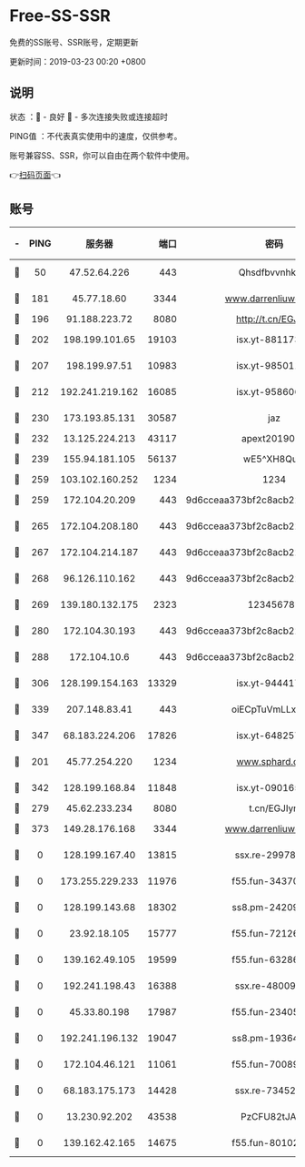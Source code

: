 # Free-SS-SSR

免费的SS账号、SSR账号，定期更新

更新时间：2019-03-23 00:20 +0800

## 说明

状态     ：🙂 - 良好 🙁 - 多次连接失败或连接超时

PING值   ：不代表真实使用中的速度，仅供参考。

账号兼容SS、SSR，你可以自由在两个软件中使用。

👉[扫码页面](https://liesauer.github.io/Free-SS-SSR/)👈

## 账号

|-|PING|服务器|端口|密码|加密方式|区域|
|:----:|:----:|:-----:|-----:|:----:|:----:|:----:|
|🙂|50|47.52.64.226|443|Qhsdfbvvnhkm1|aes-256-cfb|HK|
|🙂|181|45.77.18.60|3344|www.darrenliuwei.com|aes-256-cfb|JP|
|🙂|196|91.188.223.72|8080|http://t.cn/EGJIyrl|rc4-md5|RU|
|🙂|202|198.199.101.65|19103|isx.yt-88117366|aes-256-cfb|US|
|🙂|207|198.199.97.51|10983|isx.yt-98501151|aes-256-cfb|US|
|🙂|212|192.241.219.162|16085|isx.yt-95860657|aes-256-cfb|US|
|🙂|230|173.193.85.131|30587|jaz|aes-256-cfb|US|
|🙂|232|13.125.224.213|43117|apext2019005|chacha20|KR|
|🙂|239|155.94.181.105|56137|wE5^XH8Quw|aes-256-cfb|US|
|🙂|259|103.102.160.252|1234|1234|rc4-md5|JP|
|🙂|259|172.104.20.209|443|9d6cceaa373bf2c8acb22e60b6a58be6|aes-256-cfb|US|
|🙂|265|172.104.208.180|443|9d6cceaa373bf2c8acb22e60b6a58be6|aes-256-cfb|US|
|🙂|267|172.104.214.187|443|9d6cceaa373bf2c8acb22e60b6a58be6|aes-256-cfb|US|
|🙂|268|96.126.110.162|443|9d6cceaa373bf2c8acb22e60b6a58be6|aes-256-cfb|US|
|🙂|269|139.180.132.175|2323|123456789|aes-256-cfb|SG|
|🙂|280|172.104.30.193|443|9d6cceaa373bf2c8acb22e60b6a58be6|aes-256-cfb|US|
|🙂|288|172.104.10.6|443|9d6cceaa373bf2c8acb22e60b6a58be6|aes-256-cfb|US|
|🙂|306|128.199.154.163|13329|isx.yt-94441732|aes-256-cfb|SG|
|🙂|339|207.148.83.41|443|oiECpTuVmLLxk4Ts|aes-256-cfb|AU|
|🙂|347|68.183.224.206|17826|isx.yt-64825749|aes-256-cfb|SG|
|🙂|201|45.77.254.220|1234|www.sphard.com|aes-256-cfb|SG|
|🙂|342|128.199.168.84|11848|isx.yt-09016510|aes-256-cfb|SG|
|🙁|279|45.62.233.234|8080|t.cn/EGJIyrl|rc4-md5|CA|
|🙁|373|149.28.176.168|3344|www.darrenliuwei.com|aes-256-cfb|AU|
|🙁|0|128.199.167.40|13815|ssx.re-29978832|aes-256-cfb|SG|
|🙁|0|173.255.229.233|11976|f55.fun-34370951|aes-256-cfb|US|
|🙁|0|128.199.143.68|18302|ss8.pm-24209175|aes-256-cfb|SG|
|🙁|0|23.92.18.105|15777|f55.fun-72126030|aes-256-cfb|US|
|🙁|0|139.162.49.105|19599|f55.fun-63286751|aes-256-cfb|SG|
|🙁|0|192.241.198.43|16388|ssx.re-48009112|aes-256-cfb|US|
|🙁|0|45.33.80.198|17987|f55.fun-23405054|aes-256-cfb|US|
|🙁|0|192.241.196.132|19047|ss8.pm-19364994|aes-256-cfb|US|
|🙁|0|172.104.46.121|11061|f55.fun-70089612|aes-256-cfb|SG|
|🙁|0|68.183.175.173|14428|ssx.re-73452986|aes-256-cfb|US|
|🙁|0|13.230.92.202|43538|PzCFU82tJAdZ|aes-256-cfb|JP|
|🙁|0|139.162.42.165|14675|f55.fun-80102385|aes-256-cfb|SG|
